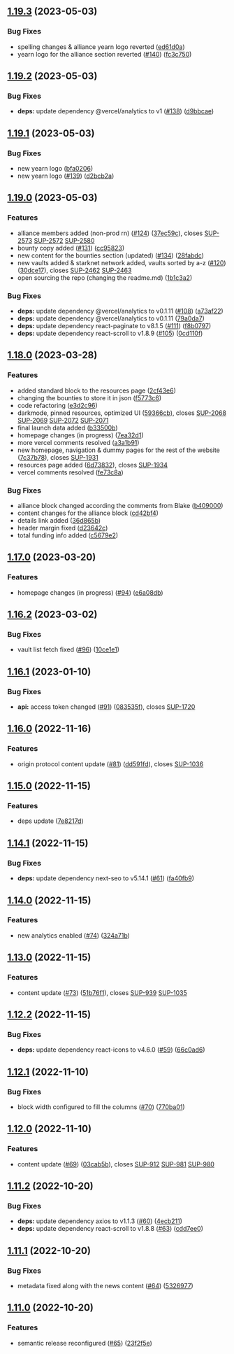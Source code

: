 ## [1.19.3](https://github.com/superform-xyz/sup-web-4626/compare/1.19.2...1.19.3) (2023-05-03)


### Bug Fixes

* spelling changes & alliance yearn logo reverted ([ed61d0a](https://github.com/superform-xyz/sup-web-4626/commit/ed61d0a6a2b97628c5b81e25b3930b1200f07744))
* yearn logo for the alliance section reverted ([#140](https://github.com/superform-xyz/sup-web-4626/issues/140)) ([fc3c750](https://github.com/superform-xyz/sup-web-4626/commit/fc3c75036643bb030dd64bf6bd2cfb61ca4ff2e7))

## [1.19.2](https://github.com/superform-xyz/sup-web-4626/compare/1.19.1...1.19.2) (2023-05-03)


### Bug Fixes

* **deps:** update dependency @vercel/analytics to v1 ([#138](https://github.com/superform-xyz/sup-web-4626/issues/138)) ([d9bbcae](https://github.com/superform-xyz/sup-web-4626/commit/d9bbcaea8cc5f1fa03925b3e15cbf65114933f53))

## [1.19.1](https://github.com/superform-xyz/sup-web-4626/compare/1.19.0...1.19.1) (2023-05-03)


### Bug Fixes

* new yearn logo ([bfa0206](https://github.com/superform-xyz/sup-web-4626/commit/bfa0206a3a53ae78c007676d68b8500681779386))
* new yearn logo ([#139](https://github.com/superform-xyz/sup-web-4626/issues/139)) ([d2bcb2a](https://github.com/superform-xyz/sup-web-4626/commit/d2bcb2a8a377ba7b264a1b7caa929e66da470b4d))

## [1.19.0](https://github.com/superform-xyz/sup-web-4626/compare/1.18.0...1.19.0) (2023-05-03)


### Features

* alliance members added (non-prod rn) ([#124](https://github.com/superform-xyz/sup-web-4626/issues/124)) ([37ec59c](https://github.com/superform-xyz/sup-web-4626/commit/37ec59c06d795f59f77e0aff701e45d902cb67b2)), closes [SUP-2573](https://github.com/superform-xyz/sup-web-4626/issues/2573) [SUP-2572](https://github.com/superform-xyz/sup-web-4626/issues/2572) [SUP-2580](https://github.com/superform-xyz/sup-web-4626/issues/2580)
* bounty copy added ([#131](https://github.com/superform-xyz/sup-web-4626/issues/131)) ([cc95823](https://github.com/superform-xyz/sup-web-4626/commit/cc95823be24c6f65eaaf7928835c53b393d548f1))
* new content for the bounties section (updated) ([#134](https://github.com/superform-xyz/sup-web-4626/issues/134)) ([28fabdc](https://github.com/superform-xyz/sup-web-4626/commit/28fabdcbcfbbb3861b7e4afc17c30483d52d7a2f))
* new vaults added & starknet network added, vaults sorted by a-z ([#120](https://github.com/superform-xyz/sup-web-4626/issues/120)) ([30dce17](https://github.com/superform-xyz/sup-web-4626/commit/30dce17c0950e9839d147faee937ebbbdd4954d0)), closes [SUP-2462](https://github.com/superform-xyz/sup-web-4626/issues/2462) [SUP-2463](https://github.com/superform-xyz/sup-web-4626/issues/2463)
* open sourcing the repo (changing the readme.md) ([1b1c3a2](https://github.com/superform-xyz/sup-web-4626/commit/1b1c3a241595c0b8d3d2400befb39f78f422cb85))


### Bug Fixes

* **deps:** update dependency @vercel/analytics to v0.1.11 ([#108](https://github.com/superform-xyz/sup-web-4626/issues/108)) ([a73af22](https://github.com/superform-xyz/sup-web-4626/commit/a73af22932858743ed6225e477c3029fd205755b))
* **deps:** update dependency @vercel/analytics to v0.1.11 ([79a0da7](https://github.com/superform-xyz/sup-web-4626/commit/79a0da75f8ea1772005007baf6233d3763d154de))
* **deps:** update dependency react-paginate to v8.1.5 ([#111](https://github.com/superform-xyz/sup-web-4626/issues/111)) ([f8b0797](https://github.com/superform-xyz/sup-web-4626/commit/f8b0797ca973484645dd0ee44951c34537aefb7a))
* **deps:** update dependency react-scroll to v1.8.9 ([#105](https://github.com/superform-xyz/sup-web-4626/issues/105)) ([0cd110f](https://github.com/superform-xyz/sup-web-4626/commit/0cd110f87a93493336d0cdd51d20b23eedc9c782))

## [1.18.0](https://github.com/superform-xyz/sup-web-4626/compare/1.17.0...1.18.0) (2023-03-28)


### Features

* added standard block to the resources page ([2cf43e6](https://github.com/superform-xyz/sup-web-4626/commit/2cf43e6403c5a5da7cfb12bcb51131ba9d1fba0d))
* changing the bounties to store it in json ([f5773c6](https://github.com/superform-xyz/sup-web-4626/commit/f5773c6e723e4de3a075a439543f32edf93470e1))
* code refactoring ([e3d2c96](https://github.com/superform-xyz/sup-web-4626/commit/e3d2c964cbe51cc883c8f0ffdbee0a720707795e))
* darkmode, pinned resources, optimized UI ([59366cb](https://github.com/superform-xyz/sup-web-4626/commit/59366cba4e5b62ea86d6f5c6945b0d9637d7f5be)), closes [SUP-2068](https://github.com/superform-xyz/sup-web-4626/issues/2068) [SUP-2069](https://github.com/superform-xyz/sup-web-4626/issues/2069) [SUP-2072](https://github.com/superform-xyz/sup-web-4626/issues/2072) [SUP-2071](https://github.com/superform-xyz/sup-web-4626/issues/2071)
* final launch data added ([b33500b](https://github.com/superform-xyz/sup-web-4626/commit/b33500be278080b769313e091d5ae35106bdc7f3))
* homepage changes (in progress) ([7ea32d1](https://github.com/superform-xyz/sup-web-4626/commit/7ea32d1eea213ec065c5a502b4ca07ee610962fc))
* more vercel comments resolved ([a3a1b91](https://github.com/superform-xyz/sup-web-4626/commit/a3a1b91d9872f0aea933f6d9d578106738d90373))
* new homepage, navigation & dummy pages for the rest of the website ([7c37b78](https://github.com/superform-xyz/sup-web-4626/commit/7c37b78608c818e6890c4b56d92179ccfae5e33c)), closes [SUP-1931](https://github.com/superform-xyz/sup-web-4626/issues/1931)
* resources page added ([6d73832](https://github.com/superform-xyz/sup-web-4626/commit/6d738323d07cdbecca907893157b961ea4854291)), closes [SUP-1934](https://github.com/superform-xyz/sup-web-4626/issues/1934)
* vercel comments resolved ([fe73c8a](https://github.com/superform-xyz/sup-web-4626/commit/fe73c8ad44af8d0ed879682d4daf245efd32c4e8))


### Bug Fixes

* alliance block changed according the comments from Blake ([b409000](https://github.com/superform-xyz/sup-web-4626/commit/b4090001d00701997e460ba88c493e688d39a04c))
* content changes for the alliance block ([cd42bf4](https://github.com/superform-xyz/sup-web-4626/commit/cd42bf4cb3d93e6a94ec5fb1c1bb15f9fee82d5a))
* details link added ([36d865b](https://github.com/superform-xyz/sup-web-4626/commit/36d865b958f6b9faeb9c439bd3d5e484e4150c8d))
* header margin fixed ([d23642c](https://github.com/superform-xyz/sup-web-4626/commit/d23642c6c22038be123a2fe2fc52be21826199a5))
* total funding info added ([c5679e2](https://github.com/superform-xyz/sup-web-4626/commit/c5679e24a830488350b349e6b049553214d71c2a))

## [1.17.0](https://github.com/superform-xyz/sup-web-4626/compare/1.16.2...1.17.0) (2023-03-20)


### Features

* homepage changes (in progress) ([#94](https://github.com/superform-xyz/sup-web-4626/issues/94)) ([e6a08db](https://github.com/superform-xyz/sup-web-4626/commit/e6a08db042fa2bc919d79b37166b8c7891b4b601))

## [1.16.2](https://github.com/superform-xyz/sup-web-4626/compare/1.16.1...1.16.2) (2023-03-02)


### Bug Fixes

* vault list fetch fixed ([#96](https://github.com/superform-xyz/sup-web-4626/issues/96)) ([10ce1e1](https://github.com/superform-xyz/sup-web-4626/commit/10ce1e12159d96acf91ae27a3970509fdebd2b27))

## [1.16.1](https://github.com/superform-xyz/sup-web-4626/compare/1.16.0...1.16.1) (2023-01-10)


### Bug Fixes

* **api:** access token changed ([#91](https://github.com/superform-xyz/sup-web-4626/issues/91)) ([083535f](https://github.com/superform-xyz/sup-web-4626/commit/083535fb32ea6f72c4961219afa991ada0c1ffcf)), closes [SUP-1720](https://github.com/superform-xyz/sup-web-4626/issues/1720)

## [1.16.0](https://github.com/superform-xyz/sup-web-4626/compare/1.15.0...1.16.0) (2022-11-16)


### Features

* origin protocol content update ([#81](https://github.com/superform-xyz/sup-web-4626/issues/81)) ([dd591fd](https://github.com/superform-xyz/sup-web-4626/commit/dd591fd7b3079a11fde8244dc9ce27c006f99307)), closes [SUP-1036](https://github.com/superform-xyz/sup-web-4626/issues/1036)

## [1.15.0](https://github.com/superform-xyz/sup-web-4626/compare/1.14.1...1.15.0) (2022-11-15)


### Features

*  deps update ([7e8217d](https://github.com/superform-xyz/sup-web-4626/commit/7e8217d72f495714bbf2b76b37e59e5a49aa74af))

## [1.14.1](https://github.com/superform-xyz/sup-web-4626/compare/1.14.0...1.14.1) (2022-11-15)


### Bug Fixes

* **deps:** update dependency next-seo to v5.14.1 ([#61](https://github.com/superform-xyz/sup-web-4626/issues/61)) ([fa40fb9](https://github.com/superform-xyz/sup-web-4626/commit/fa40fb9d197e9934fddd123dc678a9be2c13be63))

## [1.14.0](https://github.com/superform-xyz/sup-web-4626/compare/1.13.0...1.14.0) (2022-11-15)


### Features

* new analytics enabled ([#74](https://github.com/superform-xyz/sup-web-4626/issues/74)) ([324a71b](https://github.com/superform-xyz/sup-web-4626/commit/324a71b530c4944c73b469cc2b164b4978aedee0))

## [1.13.0](https://github.com/superform-xyz/sup-web-4626/compare/1.12.2...1.13.0) (2022-11-15)


### Features

* content update ([#73](https://github.com/superform-xyz/sup-web-4626/issues/73)) ([51b76f1](https://github.com/superform-xyz/sup-web-4626/commit/51b76f1b9b7815c5bf4014d84984e38211b4c9b9)), closes [SUP-939](https://github.com/superform-xyz/sup-web-4626/issues/939) [SUP-1035](https://github.com/superform-xyz/sup-web-4626/issues/1035)

## [1.12.2](https://github.com/superform-xyz/sup-web-4626/compare/1.12.1...1.12.2) (2022-11-15)


### Bug Fixes

* **deps:** update dependency react-icons to v4.6.0 ([#59](https://github.com/superform-xyz/sup-web-4626/issues/59)) ([66c0ad6](https://github.com/superform-xyz/sup-web-4626/commit/66c0ad66298b23d8e89d8b8800b9ed179a69b190))

## [1.12.1](https://github.com/superform-xyz/sup-web-4626/compare/1.12.0...1.12.1) (2022-11-10)


### Bug Fixes

* block width configured to fill the columns ([#70](https://github.com/superform-xyz/sup-web-4626/issues/70)) ([770ba01](https://github.com/superform-xyz/sup-web-4626/commit/770ba01b2107cd6ec7ac079f52493fb95399f247))

## [1.12.0](https://github.com/superform-xyz/sup-web-4626/compare/1.11.2...1.12.0) (2022-11-10)


### Features

* content update ([#69](https://github.com/superform-xyz/sup-web-4626/issues/69)) ([03cab5b](https://github.com/superform-xyz/sup-web-4626/commit/03cab5b6398a6de8148027d70e12d2bf6527b141)), closes [SUP-912](https://github.com/superform-xyz/sup-web-4626/issues/912) [SUP-981](https://github.com/superform-xyz/sup-web-4626/issues/981) [SUP-980](https://github.com/superform-xyz/sup-web-4626/issues/980)

## [1.11.2](https://github.com/superform-xyz/sup-web-4626/compare/1.11.1...1.11.2) (2022-10-20)


### Bug Fixes

* **deps:** update dependency axios to v1.1.3 ([#60](https://github.com/superform-xyz/sup-web-4626/issues/60)) ([4ecb211](https://github.com/superform-xyz/sup-web-4626/commit/4ecb211d42a0c3b5daded71d1c7ad64b50dfff1b))
* **deps:** update dependency react-scroll to v1.8.8 ([#63](https://github.com/superform-xyz/sup-web-4626/issues/63)) ([cdd7ee0](https://github.com/superform-xyz/sup-web-4626/commit/cdd7ee038529b41ebdc7816ce37a89a5aaaf46a5))

## [1.11.1](https://github.com/superform-xyz/sup-web-4626/compare/1.11.0...1.11.1) (2022-10-20)


### Bug Fixes

* metadata fixed along with the news content ([#64](https://github.com/superform-xyz/sup-web-4626/issues/64)) ([5326977](https://github.com/superform-xyz/sup-web-4626/commit/5326977e4ec9bc3ac1f6126b29d35dd02eda5758))

## [1.11.0](https://github.com/superform-xyz/sup-web-4626/compare/1.10.2...1.11.0) (2022-10-20)


### Features

* semantic release reconfigured ([#65](https://github.com/superform-xyz/sup-web-4626/issues/65)) ([23f2f5e](https://github.com/superform-xyz/sup-web-4626/commit/23f2f5e3318e2ccded9217a9534a578b093b8800))
